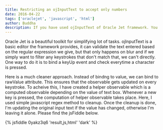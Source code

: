 ```yaml
---
title: Restricting an ojInputText to accept only numbers
date: 2016-04-22
tags: ['oraclejet', 'javascript', 'html']
author: Buddha
description: If you have used ojInputText of Oracle Jet framework. You might have observed that it doesn't provide any way to restrict input, here is a solution that simply removes any non numeric characters if entered.
---
```

Oracle Jet is a beautiful toolkit for simplifying lot of tasks. ojInputText is a basic editor the framework provides, it can validate the text entered based on the regular expression we give, but that only happens on blur and if we simply want to filter any keystrokes that don't match that, we can't directly. One way to do it is to bind a keyUp event and check everytime a character is pressed.

Here is a much cleaner approach. Instead of bindng to value, we can bind to rawValue attribute. This ensures that the observable gets updated on every keystroke. To acheive this, I have created a helper observable which is a computed observable depending on the value of text box. Whenever a new key is pressed, the computation of helper observable takes place. Here, I used simple javascript regex method to cleanup. Once the cleanup is done, I'm updating the original input text if the value has changed, otherwise I'm leaving it alone. Please find the jsFiddle below.

{% jsfiddle 0yakz3q6   'result,js,html' 'dark' %}
